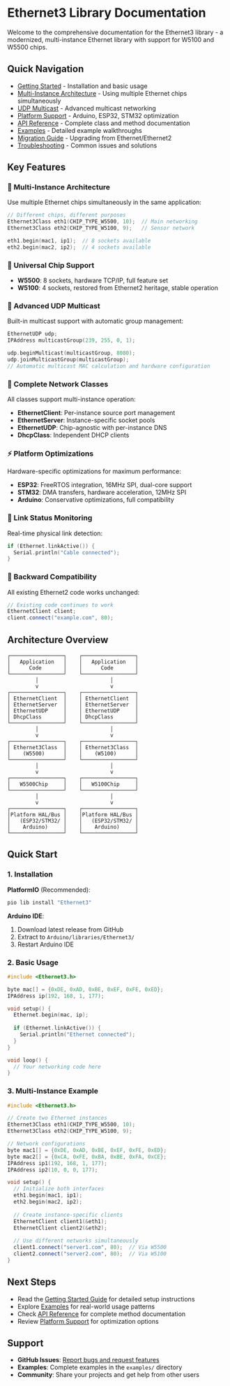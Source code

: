 # Ethernet3 Library Documentation

Welcome to the comprehensive documentation for the Ethernet3 library - a modernized, multi-instance Ethernet library with support for W5100 and W5500 chips.

## Quick Navigation

- [Getting Started](getting-started.md) - Installation and basic usage
- [Multi-Instance Architecture](multi-instance.md) - Using multiple Ethernet chips simultaneously  
- [UDP Multicast](udp-multicast.md) - Advanced multicast networking
- [Platform Support](platform-support.md) - Arduino, ESP32, STM32 optimization
- [API Reference](api-reference.md) - Complete class and method documentation
- [Examples](examples.md) - Detailed example walkthroughs
- [Migration Guide](migration-guide.md) - Upgrading from Ethernet/Ethernet2
- [Troubleshooting](troubleshooting.md) - Common issues and solutions

## Key Features

### 🚀 Multi-Instance Architecture
Use multiple Ethernet chips simultaneously in the same application:

```cpp
// Different chips, different purposes
Ethernet3Class eth1(CHIP_TYPE_W5500, 10);  // Main networking
Ethernet3Class eth2(CHIP_TYPE_W5100, 9);   // Sensor network

eth1.begin(mac1, ip1);  // 8 sockets available  
eth2.begin(mac2, ip2);  // 4 sockets available
```

### 🔌 Universal Chip Support
- **W5500**: 8 sockets, hardware TCP/IP, full feature set
- **W5100**: 4 sockets, restored from Ethernet2 heritage, stable operation

### 📡 Advanced UDP Multicast
Built-in multicast support with automatic group management:

```cpp
EthernetUDP udp;
IPAddress multicastGroup(239, 255, 0, 1);

udp.beginMulticast(multicastGroup, 8080);
udp.joinMulticastGroup(multicastGroup);
// Automatic multicast MAC calculation and hardware configuration
```

### 🎯 Complete Network Classes
All classes support multi-instance operation:

- **EthernetClient**: Per-instance source port management
- **EthernetServer**: Instance-specific socket pools  
- **EthernetUDP**: Chip-agnostic with per-instance DNS
- **DhcpClass**: Independent DHCP clients

### ⚡ Platform Optimizations
Hardware-specific optimizations for maximum performance:

- **ESP32**: FreeRTOS integration, 16MHz SPI, dual-core support
- **STM32**: DMA transfers, hardware acceleration, 12MHz SPI
- **Arduino**: Conservative optimizations, full compatibility

### 🔗 Link Status Monitoring
Real-time physical link detection:

```cpp
if (Ethernet.linkActive()) {
  Serial.println("Cable connected");
}
```

### 🔄 Backward Compatibility
All existing Ethernet2 code works unchanged:

```cpp
// Existing code continues to work
EthernetClient client;
client.connect("example.com", 80);
```

## Architecture Overview

```
┌─────────────────┐    ┌─────────────────┐
│   Application   │    │   Application   │
│      Code       │    │      Code       │
└─────────────────┘    └─────────────────┘
         │                       │
         v                       v
┌─────────────────┐    ┌─────────────────┐
│ EthernetClient  │    │ EthernetClient  │
│ EthernetServer  │    │ EthernetServer  │
│ EthernetUDP     │    │ EthernetUDP     │
│ DhcpClass       │    │ DhcpClass       │
└─────────────────┘    └─────────────────┘
         │                       │
         v                       v
┌─────────────────┐    ┌─────────────────┐
│ Ethernet3Class  │    │ Ethernet3Class  │
│    (W5500)      │    │    (W5100)      │
└─────────────────┘    └─────────────────┘
         │                       │
         v                       v
┌─────────────────┐    ┌─────────────────┐
│   W5500Chip     │    │   W5100Chip     │
└─────────────────┘    └─────────────────┘
         │                       │
         v                       v
┌─────────────────┐    ┌─────────────────┐
│Platform HAL/Bus │    │Platform HAL/Bus │
│   (ESP32/STM32/ │    │   (ESP32/STM32/ │
│    Arduino)     │    │    Arduino)     │
└─────────────────┘    └─────────────────┘
```

## Quick Start

### 1. Installation

**PlatformIO** (Recommended):
```bash
pio lib install "Ethernet3"
```

**Arduino IDE**:
1. Download latest release from GitHub
2. Extract to `Arduino/libraries/Ethernet3/`
3. Restart Arduino IDE

### 2. Basic Usage

```cpp
#include <Ethernet3.h>

byte mac[] = {0xDE, 0xAD, 0xBE, 0xEF, 0xFE, 0xED};
IPAddress ip(192, 168, 1, 177);

void setup() {
  Ethernet.begin(mac, ip);
  
  if (Ethernet.linkActive()) {
    Serial.println("Ethernet connected");
  }
}

void loop() {
  // Your networking code here
}
```

### 3. Multi-Instance Example

```cpp
#include <Ethernet3.h>

// Create two Ethernet instances
Ethernet3Class eth1(CHIP_TYPE_W5500, 10);
Ethernet3Class eth2(CHIP_TYPE_W5100, 9);

// Network configurations
byte mac1[] = {0xDE, 0xAD, 0xBE, 0xEF, 0xFE, 0xED};
byte mac2[] = {0xCA, 0xFE, 0xBA, 0xBE, 0xFA, 0xCE};
IPAddress ip1(192, 168, 1, 177);
IPAddress ip2(10, 0, 0, 177);

void setup() {
  // Initialize both interfaces
  eth1.begin(mac1, ip1);
  eth2.begin(mac2, ip2);
  
  // Create instance-specific clients
  EthernetClient client1(&eth1);
  EthernetClient client2(&eth2);
  
  // Use different networks simultaneously
  client1.connect("server1.com", 80);  // Via W5500
  client2.connect("server2.com", 80);  // Via W5100
}
```

## Next Steps

- Read the [Getting Started Guide](getting-started.md) for detailed setup instructions
- Explore [Examples](examples.md) for real-world usage patterns
- Check [API Reference](api-reference.md) for complete method documentation
- Review [Platform Support](platform-support.md) for optimization options

## Support

- **GitHub Issues**: [Report bugs and request features](https://github.com/Mapy542/Ethernet3/issues)
- **Examples**: Complete examples in the `examples/` directory
- **Community**: Share your projects and get help from other users